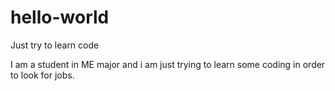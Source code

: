 # hello-world
Just try to learn code

I am a student in ME major and i am just trying to learn some coding in order to look for jobs.
